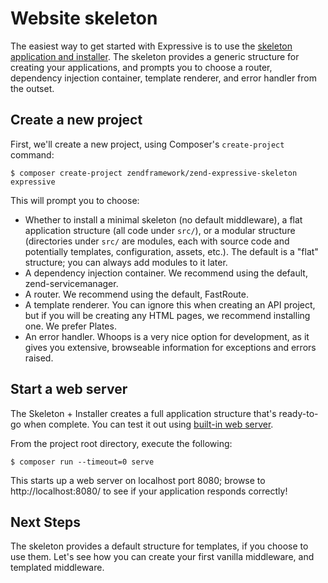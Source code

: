 # Website skeleton

The easiest way to get started with Expressive is to use the [skeleton application and installer](https://github.com/zendframework/zend-expressive-skeleton).
 The skeleton provides a generic structure for creating your applications,
 and prompts you to choose a router, dependency injection container, template renderer,
 and error handler from the outset.

## Create a new project

First, we'll create a new project, using Composer's `create-project` command:

    $ composer create-project zendframework/zend-expressive-skeleton expressive

This will prompt you to choose:


* Whether to install a minimal skeleton (no default middleware),
 a flat application structure (all code under `src/`),
 or a modular structure (directories under `src/` are modules,
 each with source code and potentially templates, configuration, assets, etc.).
 The default is a "flat" structure; you can always add modules to it later.
* A dependency injection container. We recommend using the default, zend-servicemanager.
* A router. We recommend using the default, FastRoute.
* A template renderer. You can ignore this when creating an API project, but if you will be creating any HTML pages, we recommend installing one. We prefer Plates.
* An error handler. Whoops is a very nice option for development, as it gives you extensive, browseable information for exceptions and errors raised.

## Start a web server

The Skeleton + Installer creates a full application structure that's ready-to-go when complete.
 You can test it out using [built-in web server](http://php.net/manual/en/features.commandline.webserver.php).

From the project root directory, execute the following:

    $ composer run --timeout=0 serve

This starts up a web server on localhost port 8080; browse to http://localhost:8080/ to see if your application responds correctly!

## Next Steps

The skeleton provides a default structure for templates, if you choose to use them. Let's see how you can create your first vanilla middleware, and templated middleware.